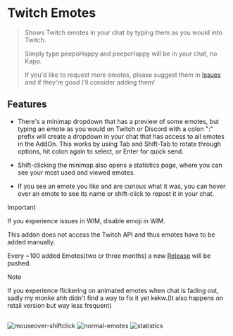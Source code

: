 # Twitch Emotes
> Shows Twitch emotes in your chat by typing them as you would into Twitch.
> 
> Simply type peepoHappy and peepoHappy will be in your chat, no Kapp.
> 
> If you'd like to request more emotes, please suggest them in [Issues](https://github.com/MrUnstable/TwitchEmotes/issues) and if they're good I'll consider adding them!

 
 ## Features

- There's a minimap dropdown that has a preview of some emotes, but typing an emote as you would on Twitch or Discord with a colon ":" prefix will create a dropdown in your chat that has access to all emotes in the AddOn. 
 This works by using Tab and Shift-Tab to rotate through options, hit colon again to select, or Enter for quick send.

- Shift-clicking the minimap also opens a statistics page, where you can see your most used and viewed emotes.

- If you see an emote you like and are curious what it was, you can hover over an emote to see its name or shift-click to repost it in your chat.
> [!IMPORTANT]
> If you experience issues in WIM, disable emoji in WIM.
> 
> This addon does not access the Twitch API and thus emotes have to be added manually.
> 
> Every ~100 added Emotes(two or three months) a new [Release](https://github.com/MrUnstable/TwitchEmotes/releases) will be pushed.

> [!NOTE]
> If you experience flickering on animated emotes when chat is fading out, sadly my monke ahh didn't find a way to fix it yet kekw.(It also happens on retail version but way less frequent)
##
![mouseover-shiftclick](https://github.com/user-attachments/assets/32b78e42-20c9-4cb8-8544-13916d86eb17)
![normal-emotes](https://github.com/user-attachments/assets/8caae7b8-2dd4-4809-83ed-795cfe96890e)
![statistics](https://github.com/user-attachments/assets/f3d871b3-fd47-4ab4-a7af-c2430354416b)

